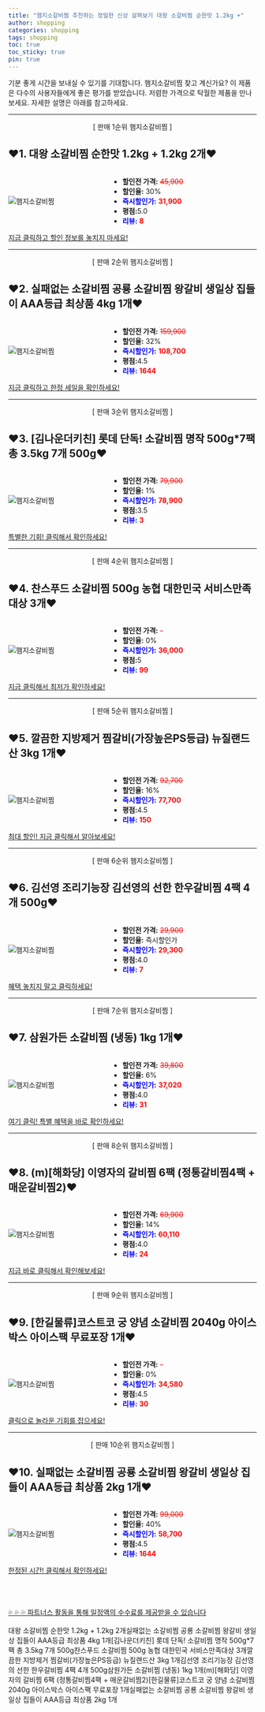 ```yaml
---
title: "햄지소갈비찜 추천하는 정밀한 신상 살펴보기 대왕 소갈비찜 순한맛 1.2kg +"
author: shopping
categories: shopping
tags: shopping
toc: true
toc_sticky: true
pin: true
---
```

기분 좋게 시간을 보내실 수 있기를 기대합니다. 햄지소갈비찜 찾고 계신가요? 이 제품은 다수의 사용자들에게 좋은 평가를 받았습니다. 저렴한 가격으로 탁월한 제품을 만나보세요. 자세한 설명은 아래를 참고하세요.

---
<p class="toplist" style="margin: 0 auto; display: block; width: fit-content;">[ 판매 1순위 햄지소갈비찜 ]</p>

<h2><strong>❤️1. 대왕 소갈비찜 순한맛 1.2kg + 1.2kg 2개❤️</strong></h2>

<div style="display: flex; align-items: center;">
    <div style="flex: 0.4;">
        <img src="https://thumbnail9.coupangcdn.com/thumbnails/remote/230x230ex/image/vendor_inventory/b114/fc424b51f1bdb6f8d82afe5a83b367ab98ed1fa90f5e2a1d5cc2ac4ace77.jpg" alt="햄지소갈비찜" style="max-width: 100%;">
    </div>
    <div style="flex: 0.6; margin-left: 10px;">
        <ul>
            <li><strong>할인전 가격:</strong> <del style="color: red;">45,900</del></li>
            <li><strong>할인율:</strong> 30%</li>
            <li><span style='color:blue'><strong>즉시할인가:</strong></span> <span style='color:red'><strong>31,900</strong></span></li>
            <li><strong>평점:</strong>5.0</li>
            <li><span style='color:blue'><strong>리뷰:</strong></span> <span style='color:red'><strong>8</strong></span></li>
        </ul>
    </div>
</div>
<div class="center">
    <a href="https://selin100587001.github.io?lptag=AF9450613&subid=githubio&pageKey=7993991641&traceid=V0-153&itemId=22229766504&vendorItemId=89275609619" class="myButton">
        지금 클릭하고 할인 정보를 놓치지 마세요!
    </a>
</div>


---
<p class="toplist" style="margin: 0 auto; display: block; width: fit-content;">[ 판매 2순위 햄지소갈비찜 ]</p>

<h2><strong>❤️2. 실패없는 소갈비찜 공룡 소갈비찜 왕갈비 생일상 집들이 AAA등급 최상품 4kg 1개❤️</strong></h2>

<div style="display: flex; align-items: center;">
    <div style="flex: 0.4;">
        <img src="https://thumbnail10.coupangcdn.com/thumbnails/remote/230x230ex/image/vendor_inventory/7135/e055dc83a4aeb3cda5439c90d5343cc3c6faac1e48947810701fef7aa86b.png" alt="햄지소갈비찜" style="max-width: 100%;">
    </div>
    <div style="flex: 0.6; margin-left: 10px;">
        <ul>
            <li><strong>할인전 가격:</strong> <del style="color: red;">159,900</del></li>
            <li><strong>할인율:</strong> 32%</li>
            <li><span style='color:blue'><strong>즉시할인가:</strong></span> <span style='color:red'><strong>108,700</strong></span></li>
            <li><strong>평점:</strong>4.5</li>
            <li><span style='color:blue'><strong>리뷰:</strong></span> <span style='color:red'><strong>1644</strong></span></li>
        </ul>
    </div>
</div>
<div class="center">
    <a href="https://selin100587001.github.io?lptag=AF9450613&subid=githubio&pageKey=7657514101&traceid=V0-153&itemId=20391728453&vendorItemId=77435272122" class="myButton">
        지금 클릭하고 한정 세일을 확인하세요!
    </a>
</div>


---
<p class="toplist" style="margin: 0 auto; display: block; width: fit-content;">[ 판매 3순위 햄지소갈비찜 ]</p>

<h2><strong>❤️3. [김나운더키친] 롯데 단독! 소갈비찜 명작 500g*7팩 총 3.5kg 7개 500g❤️</strong></h2>

<div style="display: flex; align-items: center;">
    <div style="flex: 0.4;">
        <img src="https://thumbnail7.coupangcdn.com/thumbnails/remote/230x230ex/image/vendor_inventory/e028/e7e814a1f77bf20480a49635cd4ebb524aa4a2539860dd03ffd36c8b796b.jpg" alt="햄지소갈비찜" style="max-width: 100%;">
    </div>
    <div style="flex: 0.6; margin-left: 10px;">
        <ul>
            <li><strong>할인전 가격:</strong> <del style="color: red;">79,900</del></li>
            <li><strong>할인율:</strong> 1%</li>
            <li><span style='color:blue'><strong>즉시할인가:</strong></span> <span style='color:red'><strong>78,900</strong></span></li>
            <li><strong>평점:</strong>3.5</li>
            <li><span style='color:blue'><strong>리뷰:</strong></span> <span style='color:red'><strong>3</strong></span></li>
        </ul>
    </div>
</div>
<div class="center">
    <a href="https://selin100587001.github.io?lptag=AF9450613&subid=githubio&pageKey=8244228734&traceid=V0-153&itemId=21499157601&vendorItemId=88552798271" class="myButton">
        특별한 기회! 클릭해서 확인하세요!
    </a>
</div>


---
<p class="toplist" style="margin: 0 auto; display: block; width: fit-content;">[ 판매 4순위 햄지소갈비찜 ]</p>

<h2><strong>❤️4. 찬스푸드 소갈비찜 500g 농협 대한민국 서비스만족대상 3개❤️</strong></h2>

<div style="display: flex; align-items: center;">
    <div style="flex: 0.4;">
        <img src="https://thumbnail9.coupangcdn.com/thumbnails/remote/230x230ex/image/vendor_inventory/ea01/1249389bf8d516efe3de6b01842d3074d2131869fd4f6c5052cf1ff12179.jpg" alt="햄지소갈비찜" style="max-width: 100%;">
    </div>
    <div style="flex: 0.6; margin-left: 10px;">
        <ul>
            <li><strong>할인전 가격:</strong> <del style="color: red;">-</del></li>
            <li><strong>할인율:</strong> 0%</li>
            <li><span style='color:blue'><strong>즉시할인가:</strong></span> <span style='color:red'><strong>36,000</strong></span></li>
            <li><strong>평점:</strong>5</li>
            <li><span style='color:blue'><strong>리뷰:</strong></span> <span style='color:red'><strong>99</strong></span></li>
        </ul>
    </div>
</div>
<div class="center">
    <a href="https://selin100587001.github.io?lptag=AF9450613&subid=githubio&pageKey=8130981695&traceid=V0-153&itemId=23532372492&vendorItemId=90558655388" class="myButton">
        지금 클릭해서 최저가 확인하세요!
    </a>
</div>


---
<p class="toplist" style="margin: 0 auto; display: block; width: fit-content;">[ 판매 5순위 햄지소갈비찜 ]</p>

<h2><strong>❤️5. 깔끔한 지방제거 찜갈비(가장높은PS등급) 뉴질랜드산 3kg 1개❤️</strong></h2>

<div style="display: flex; align-items: center;">
    <div style="flex: 0.4;">
        <img src="https://thumbnail7.coupangcdn.com/thumbnails/remote/230x230ex/image/vendor_inventory/55cf/96908ae5290a047229f2fc40ff8f26e4d9e112dac386245a847327ff38a1.jpg" alt="햄지소갈비찜" style="max-width: 100%;">
    </div>
    <div style="flex: 0.6; margin-left: 10px;">
        <ul>
            <li><strong>할인전 가격:</strong> <del style="color: red;">92,700</del></li>
            <li><strong>할인율:</strong> 16%</li>
            <li><span style='color:blue'><strong>즉시할인가:</strong></span> <span style='color:red'><strong>77,700</strong></span></li>
            <li><strong>평점:</strong>4.5</li>
            <li><span style='color:blue'><strong>리뷰:</strong></span> <span style='color:red'><strong>150</strong></span></li>
        </ul>
    </div>
</div>
<div class="center">
    <a href="https://selin100587001.github.io?lptag=AF9450613&subid=githubio&pageKey=7784722852&traceid=V0-153&itemId=21498141214&vendorItemId=88551850900" class="myButton">
        최대 할인! 지금 클릭해서 알아보세요!
    </a>
</div>


---
<p class="toplist" style="margin: 0 auto; display: block; width: fit-content;">[ 판매 6순위 햄지소갈비찜 ]</p>

<h2><strong>❤️6. 김선영 조리기능장 김선영의 선한 한우갈비찜 4팩 4개 500g❤️</strong></h2>

<div style="display: flex; align-items: center;">
    <div style="flex: 0.4;">
        <img src="https://thumbnail7.coupangcdn.com/thumbnails/remote/230x230ex/image/vendor_inventory/6530/82714be33bd81aedbf85afae9804dce8d22e7e68d4f3bf90805def04a447.jpg" alt="햄지소갈비찜" style="max-width: 100%;">
    </div>
    <div style="flex: 0.6; margin-left: 10px;">
        <ul>
            <li><strong>할인전 가격:</strong> <del style="color: red;">29,900</del></li>
            <li><strong>할인율:</strong> 즉시할인가</li>
            <li><span style='color:blue'><strong>즉시할인가:</strong></span> <span style='color:red'><strong>29,300</strong></span></li>
            <li><strong>평점:</strong>4.0</li>
            <li><span style='color:blue'><strong>리뷰:</strong></span> <span style='color:red'><strong>7</strong></span></li>
        </ul>
    </div>
</div>
<div class="center">
    <a href="https://selin100587001.github.io?lptag=AF9450613&subid=githubio&pageKey=8244261046&traceid=V0-153&itemId=22830891417&vendorItemId=89865653300" class="myButton">
        혜택 놓치지 말고 클릭하세요!
    </a>
</div>


---
<p class="toplist" style="margin: 0 auto; display: block; width: fit-content;">[ 판매 7순위 햄지소갈비찜 ]</p>

<h2><strong>❤️7. 삼원가든 소갈비찜 (냉동) 1kg 1개❤️</strong></h2>

<div style="display: flex; align-items: center;">
    <div style="flex: 0.4;">
        <img src="https://thumbnail9.coupangcdn.com/thumbnails/remote/230x230ex/image/rs_quotation_api/hqp7607x/63a9bc3989004ca2aefb6194ed81661f.jpg" alt="햄지소갈비찜" style="max-width: 100%;">
    </div>
    <div style="flex: 0.6; margin-left: 10px;">
        <ul>
            <li><strong>할인전 가격:</strong> <del style="color: red;">39,800</del></li>
            <li><strong>할인율:</strong> 6%</li>
            <li><span style='color:blue'><strong>즉시할인가:</strong></span> <span style='color:red'><strong>37,020</strong></span></li>
            <li><strong>평점:</strong>4.0</li>
            <li><span style='color:blue'><strong>리뷰:</strong></span> <span style='color:red'><strong>31</strong></span></li>
        </ul>
    </div>
</div>
<div class="center">
    <a href="https://selin100587001.github.io?lptag=AF9450613&subid=githubio&pageKey=7561434623&traceid=V0-153&itemId=19921628181&vendorItemId=87021332344" class="myButton">
        여기 클릭! 특별 혜택을 바로 확인하세요!
    </a>
</div>


---
<p class="toplist" style="margin: 0 auto; display: block; width: fit-content;">[ 판매 8순위 햄지소갈비찜 ]</p>

<h2><strong>❤️8. (m)[해화당] 이영자의 갈비찜 6팩 (정통갈비찜4팩 + 매운갈비찜2)❤️</strong></h2>

<div style="display: flex; align-items: center;">
    <div style="flex: 0.4;">
        <img src="https://thumbnail7.coupangcdn.com/thumbnails/remote/230x230ex/image/vendor_inventory/e06d/ae76981aede646d0ec814a83854104782a23753c6012f1da09a7738b3fe0.jpg" alt="햄지소갈비찜" style="max-width: 100%;">
    </div>
    <div style="flex: 0.6; margin-left: 10px;">
        <ul>
            <li><strong>할인전 가격:</strong> <del style="color: red;">69,900</del></li>
            <li><strong>할인율:</strong> 14%</li>
            <li><span style='color:blue'><strong>즉시할인가:</strong></span> <span style='color:red'><strong>60,110</strong></span></li>
            <li><strong>평점:</strong>4.0</li>
            <li><span style='color:blue'><strong>리뷰:</strong></span> <span style='color:red'><strong>24</strong></span></li>
        </ul>
    </div>
</div>
<div class="center">
    <a href="https://selin100587001.github.io?lptag=AF9450613&subid=githubio&pageKey=7817536933&traceid=V0-153&itemId=21223081781&vendorItemId=88345349507" class="myButton">
        지금 바로 클릭해서 확인해보세요!
    </a>
</div>


---
<p class="toplist" style="margin: 0 auto; display: block; width: fit-content;">[ 판매 9순위 햄지소갈비찜 ]</p>

<h2><strong>❤️9. [한길물류]코스트코 궁 양념 소갈비찜 2040g 아이스박스 아이스팩 무료포장 1개❤️</strong></h2>

<div style="display: flex; align-items: center;">
    <div style="flex: 0.4;">
        <img src="https://thumbnail10.coupangcdn.com/thumbnails/remote/230x230ex/image/vendor_inventory/6443/c824959c9a5ff104726ef4a506271e39afd470dd18d4041e49ca41f171ef.jpeg" alt="햄지소갈비찜" style="max-width: 100%;">
    </div>
    <div style="flex: 0.6; margin-left: 10px;">
        <ul>
            <li><strong>할인전 가격:</strong> <del style="color: red;">-</del></li>
            <li><strong>할인율:</strong> 0%</li>
            <li><span style='color:blue'><strong>즉시할인가:</strong></span> <span style='color:red'><strong>34,580</strong></span></li>
            <li><strong>평점:</strong>4.5</li>
            <li><span style='color:blue'><strong>리뷰:</strong></span> <span style='color:red'><strong>30</strong></span></li>
        </ul>
    </div>
</div>
<div class="center">
    <a href="https://selin100587001.github.io?lptag=AF9450613&subid=githubio&pageKey=8003498250&traceid=V0-153&itemId=23286422202&vendorItemId=90318688214" class="myButton">
        클릭으로 놀라운 기회를 잡으세요!
    </a>
</div>


---
<p class="toplist" style="margin: 0 auto; display: block; width: fit-content;">[ 판매 10순위 햄지소갈비찜 ]</p>

<h2><strong>❤️10. 실패없는 소갈비찜 공룡 소갈비찜 왕갈비 생일상 집들이 AAA등급 최상품 2kg 1개❤️</strong></h2>

<div style="display: flex; align-items: center;">
    <div style="flex: 0.4;">
        <img src="https://thumbnail10.coupangcdn.com/thumbnails/remote/230x230ex/image/vendor_inventory/7135/e055dc83a4aeb3cda5439c90d5343cc3c6faac1e48947810701fef7aa86b.png" alt="햄지소갈비찜" style="max-width: 100%;">
    </div>
    <div style="flex: 0.6; margin-left: 10px;">
        <ul>
            <li><strong>할인전 가격:</strong> <del style="color: red;">99,000</del></li>
            <li><strong>할인율:</strong> 40%</li>
            <li><span style='color:blue'><strong>즉시할인가:</strong></span> <span style='color:red'><strong>58,700</strong></span></li>
            <li><strong>평점:</strong>4.5</li>
            <li><span style='color:blue'><strong>리뷰:</strong></span> <span style='color:red'><strong>1644</strong></span></li>
        </ul>
    </div>
</div>
<div class="center">
    <a href="https://selin100587001.github.io?lptag=AF9450613&subid=githubio&pageKey=7657514101&traceid=V0-153&itemId=20391728451&vendorItemId=77435272145" class="myButton">
        한정된 시간! 클릭해서 확인하세요!
    </a>
</div>

<br><br><br>[💦 💦 💦 파트너스 활동을 통해 일정액의 수수료를 제공받을 수 있습니다](https://link.coupang.com/a/bcpT2c)<br><br>대왕 소갈비찜 순한맛 1.2kg + 1.2kg 2개실패없는 소갈비찜 공룡 소갈비찜 왕갈비 생일상 집들이 AAA등급 최상품 4kg 1개[김나운더키친] 롯데 단독! 소갈비찜 명작 500g*7팩 총 3.5kg 7개 500g찬스푸드 소갈비찜 500g 농협 대한민국 서비스만족대상 3개깔끔한 지방제거 찜갈비(가장높은PS등급) 뉴질랜드산 3kg 1개김선영 조리기능장 김선영의 선한 한우갈비찜 4팩 4개 500g삼원가든 소갈비찜 (냉동) 1kg 1개(m)[해화당] 이영자의 갈비찜 6팩 (정통갈비찜4팩 + 매운갈비찜2)[한길물류]코스트코 궁 양념 소갈비찜 2040g 아이스박스 아이스팩 무료포장 1개실패없는 소갈비찜 공룡 소갈비찜 왕갈비 생일상 집들이 AAA등급 최상품 2kg 1개